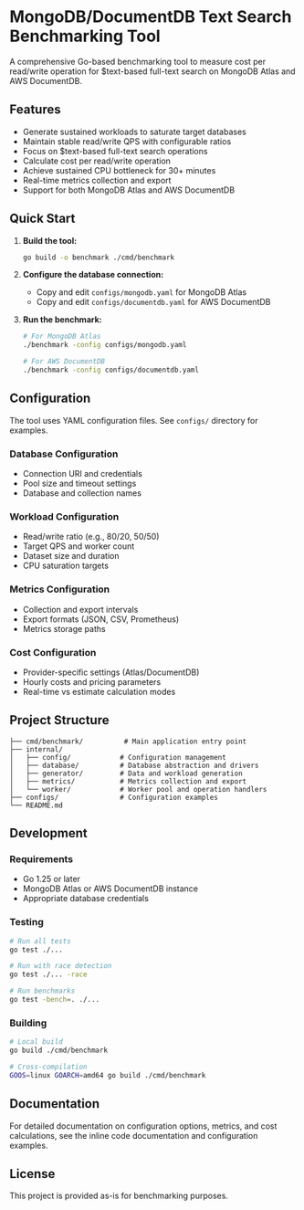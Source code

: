 # MongoDB/DocumentDB Text Search Benchmarking Tool

A comprehensive Go-based benchmarking tool to measure cost per read/write operation for $text-based full-text search on MongoDB Atlas and AWS DocumentDB.

## Features

- Generate sustained workloads to saturate target databases
- Maintain stable read/write QPS with configurable ratios
- Focus on $text-based full-text search operations
- Calculate cost per read/write operation
- Achieve sustained CPU bottleneck for 30+ minutes
- Real-time metrics collection and export
- Support for both MongoDB Atlas and AWS DocumentDB

## Quick Start

1. **Build the tool:**
   ```bash
   go build -o benchmark ./cmd/benchmark
   ```

2. **Configure the database connection:**
   - Copy and edit `configs/mongodb.yaml` for MongoDB Atlas
   - Copy and edit `configs/documentdb.yaml` for AWS DocumentDB

3. **Run the benchmark:**
   ```bash
   # For MongoDB Atlas
   ./benchmark -config configs/mongodb.yaml

   # For AWS DocumentDB
   ./benchmark -config configs/documentdb.yaml
   ```

## Configuration

The tool uses YAML configuration files. See `configs/` directory for examples.

### Database Configuration
- Connection URI and credentials
- Pool size and timeout settings
- Database and collection names

### Workload Configuration
- Read/write ratio (e.g., 80/20, 50/50)
- Target QPS and worker count
- Dataset size and duration
- CPU saturation targets

### Metrics Configuration
- Collection and export intervals
- Export formats (JSON, CSV, Prometheus)
- Metrics storage paths

### Cost Configuration
- Provider-specific settings (Atlas/DocumentDB)
- Hourly costs and pricing parameters
- Real-time vs estimate calculation modes

## Project Structure

```
├── cmd/benchmark/          # Main application entry point
├── internal/
│   ├── config/            # Configuration management
│   ├── database/          # Database abstraction and drivers
│   ├── generator/         # Data and workload generation
│   ├── metrics/           # Metrics collection and export
│   └── worker/            # Worker pool and operation handlers
├── configs/               # Configuration examples
└── README.md
```

## Development

### Requirements
- Go 1.25 or later
- MongoDB Atlas or AWS DocumentDB instance
- Appropriate database credentials

### Testing
```bash
# Run all tests
go test ./...

# Run with race detection
go test ./... -race

# Run benchmarks
go test -bench=. ./...
```

### Building
```bash
# Local build
go build ./cmd/benchmark

# Cross-compilation
GOOS=linux GOARCH=amd64 go build ./cmd/benchmark
```

## Documentation

For detailed documentation on configuration options, metrics, and cost calculations, see the inline code documentation and configuration examples.

## License

This project is provided as-is for benchmarking purposes.

<!-- DEBUG: CPU softirq: 1.70%
DEBUG: CPU user: 14.71%
DEBUG: CPU kernel: 2.23%
INFO: System Memory - Used: 933000 bytes, Available: 750032 bytes, Usage: 55.44%
DEBUG: CPU guest: 0.00%
DEBUG: Invalid cache fill ratio: 49.1341 (4913.41%)
DEBUG: CPU iowait: 1.15%
DEBUG: CPU irq: 0.00% 
time=2025-09-12T15:31:27.928+08:00 level=WARN msg="Failed to get cluster info, using base cost" error="Atlas API error: 401"
-->
